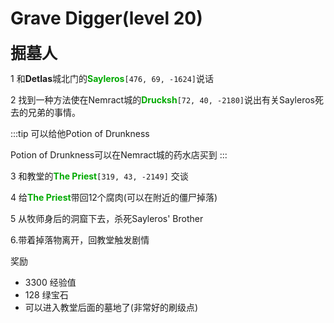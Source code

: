 # Grave Digger(level 20)
<span style="font-size: 25px;">**掘墓人**</span>

1 和**Detlas**城北门的<font color=00AA00>**Sayleros**</font>`[476, 69, -1624]`说话

2 找到一种方法使在Nemract城的<font color=00AA00>**Drucksh**</font>`[72, 40, -2180]`说出有关Sayleros死去的兄弟的事情。

:::tip
可以给他Potion of Drunkness

Potion of Drunkness可以在Nemract城的药水店买到
:::

3 和教堂的<font color=00AA00>**The Priest**</font>`[319, 43, -2149]` 交谈

4 给<font color=00AA00>**The Priest**</font>带回12个腐肉(可以在附近的僵尸掉落)

5 从牧师身后的洞窟下去，杀死Sayleros' Brother


6.带着掉落物离开，回教堂触发剧情

奖励

+ 3300 经验值 
+ 128 绿宝石
+ 可以进入教堂后面的墓地了(非常好的刷级点)